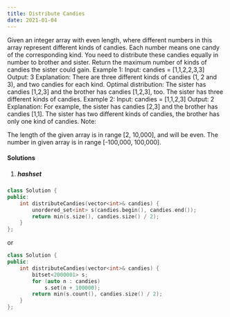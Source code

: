 ```yaml
---
title: Distribute Candies
date: 2021-01-04
---
```

Given an integer array with even length, where different numbers in this array represent different kinds of candies. Each number means one candy of the corresponding kind. You need to distribute these candies equally in number to brother and sister. Return the maximum number of kinds of candies the sister could gain.
Example 1:
Input: candies = [1,1,2,2,3,3]
Output: 3
Explanation:
There are three different kinds of candies (1, 2 and 3), and two candies for each kind.
Optimal distribution: The sister has candies [1,2,3] and the brother has candies [1,2,3], too. 
The sister has three different kinds of candies. 
Example 2:
Input: candies = [1,1,2,3]
Output: 2
Explanation: For example, the sister has candies [2,3] and the brother has candies [1,1]. 
The sister has two different kinds of candies, the brother has only one kind of candies. 
Note:

The length of the given array is in range [2, 10,000], and will be even.
The number in given array is in range [-100,000, 100,000].

#### Solutions

1. ##### hashset

```cpp
class Solution {
public:
    int distributeCandies(vector<int>& candies) {
        unordered_set<int> s(candies.begin(), candies.end());
        return min(s.size(), candies.size() / 2);
    }
};
```

or

```cpp
class Solution {
public:
    int distributeCandies(vector<int>& candies) {
        bitset<2000001> s;
        for (auto n : candies)
            s.set(n + 100000);
        return min(s.count(), candies.size() / 2);
    }
};
```